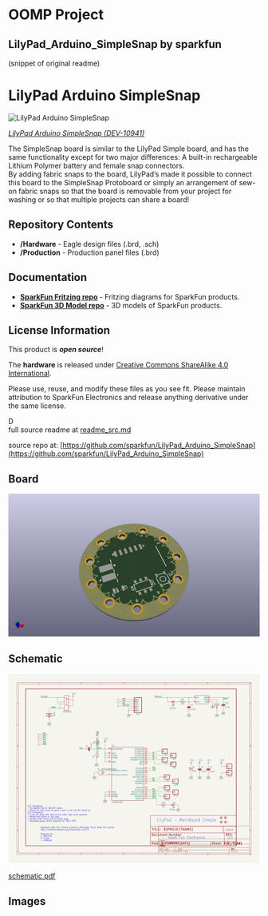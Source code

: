 # OOMP Project  
## LilyPad_Arduino_SimpleSnap  by sparkfun  
  
(snippet of original readme)  
  
LilyPad Arduino SimpleSnap  
========================================  
  
![LilyPad Arduino SimpleSnap](https://cdn.sparkfun.com//assets/parts/6/1/0/7/10941-01.jpg)  
  
[*LilyPad Arduino SimpleSnap (DEV-10941)*](https://www.sparkfun.com/products/10941)  
  
 The SimpleSnap board is similar to the LilyPad Simple board, and has the same functionality except for two major differences: A built-in rechargeable Lithium Polymer battery and female snap connectors.   
 By adding fabric snaps to the board, LilyPad’s made it possible to connect this board to the SimpleSnap Protoboard or simply an arrangement of sew-on fabric snaps so that the board is removable from your project for washing or so that multiple projects can share a board!   
  
 Repository Contents  
-------------------  
  
* **/Hardware** - Eagle design files (.brd, .sch)  
* **/Production** - Production panel files (.brd)  
  
Documentation  
--------------  
* **[SparkFun Fritzing repo](https://github.com/sparkfun/Fritzing_Parts)** - Fritzing diagrams for SparkFun products.  
* **[SparkFun 3D Model repo](https://github.com/sparkfun/3D_Models)** - 3D models of SparkFun products.   
  
License Information  
-------------------  
This product is _**open source**_!   
  
The **hardware** is released under [Creative Commons ShareAlike 4.0 International](https://creativecommons.org/licenses/by-sa/4.0/).  
  
Please use, reuse, and modify these files as you see fit. Please maintain attribution to SparkFun Electronics and release anything derivative under the same license.  
  
D  
  full source readme at [readme_src.md](readme_src.md)  
  
source repo at: [https://github.com/sparkfun/LilyPad_Arduino_SimpleSnap](https://github.com/sparkfun/LilyPad_Arduino_SimpleSnap)  
## Board  
  
[![working_3d.png](working_3d_600.png)](working_3d.png)  
## Schematic  
  
[![working_schematic.png](working_schematic_600.png)](working_schematic.png)  
  
[schematic pdf](working_schematic.pdf)  
## Images  
